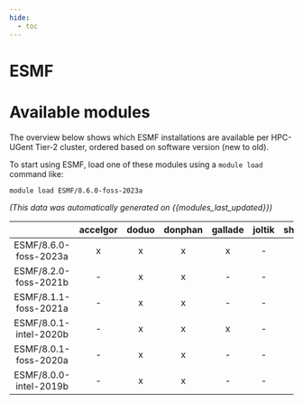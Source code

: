 ```yaml
---
hide:
  - toc
---
```


ESMF
====

# Available modules


The overview below shows which ESMF installations are available per HPC-UGent Tier-2 cluster, ordered based on software version (new to old).

To start using ESMF, load one of these modules using a `module load` command like:

```shell
module load ESMF/8.6.0-foss-2023a
```

*(This data was automatically generated on {{modules_last_updated}})*  

| |accelgor|doduo|donphan|gallade|joltik|shinx|
| :---: | :---: | :---: | :---: | :---: | :---: | :---: |
|ESMF/8.6.0-foss-2023a|x|x|x|x|-|x|
|ESMF/8.2.0-foss-2021b|-|x|x|-|-|-|
|ESMF/8.1.1-foss-2021a|-|x|x|-|-|-|
|ESMF/8.0.1-intel-2020b|-|x|x|x|-|-|
|ESMF/8.0.1-foss-2020a|-|x|x|-|-|-|
|ESMF/8.0.0-intel-2019b|-|x|x|-|-|-|
